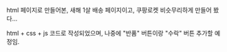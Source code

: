 html 페이지로 만들어본, 새해 1살 배송 페이지이고, 쿠팡로켓 비슷무리하게 만들어 봤다...

html + css + js 코드로 작성되었으며, 나중에 "반품" 버튼이랑 "수락" 버튼 추가할 예정임.

